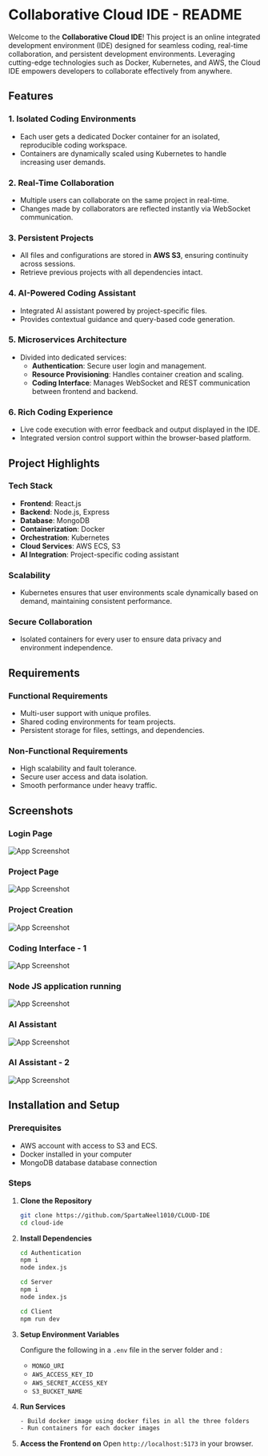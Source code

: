 
# Collaborative Cloud IDE - README

Welcome to the **Collaborative Cloud IDE**! This project is an online integrated development environment (IDE) designed for seamless coding, real-time collaboration, and persistent development environments. Leveraging cutting-edge technologies such as Docker, Kubernetes, and AWS, the Cloud IDE empowers developers to collaborate effectively from anywhere.

## Features

### 1. **Isolated Coding Environments**
- Each user gets a dedicated Docker container for an isolated, reproducible coding workspace.
- Containers are dynamically scaled using Kubernetes to handle increasing user demands.

### 2. **Real-Time Collaboration**
- Multiple users can collaborate on the same project in real-time.
- Changes made by collaborators are reflected instantly via WebSocket communication.

### 3. **Persistent Projects**
- All files and configurations are stored in **AWS S3**, ensuring continuity across sessions.
- Retrieve previous projects with all dependencies intact.

### 4. **AI-Powered Coding Assistant**
- Integrated AI assistant powered by project-specific files.
- Provides contextual guidance and query-based code generation.

### 5. **Microservices Architecture**
- Divided into dedicated services:
  - **Authentication**: Secure user login and management.
  - **Resource Provisioning**: Handles container creation and scaling.
  - **Coding Interface**: Manages WebSocket and REST communication between frontend and backend.

### 6. **Rich Coding Experience**
- Live code execution with error feedback and output displayed in the IDE.
- Integrated version control support within the browser-based platform.

## Project Highlights

### Tech Stack
- **Frontend**: React.js
- **Backend**: Node.js, Express
- **Database**: MongoDB
- **Containerization**: Docker
- **Orchestration**: Kubernetes
- **Cloud Services**: AWS ECS, S3
- **AI Integration**: Project-specific coding assistant

### Scalability
- Kubernetes ensures that user environments scale dynamically based on demand, maintaining consistent performance.

### Secure Collaboration
- Isolated containers for every user to ensure data privacy and environment independence.

## Requirements
### Functional Requirements
- Multi-user support with unique profiles.
- Shared coding environments for team projects.
- Persistent storage for files, settings, and dependencies.

### Non-Functional Requirements
- High scalability and fault tolerance.
- Secure user access and data isolation.
- Smooth performance under heavy traffic.

## Screenshots
### Login Page
![App Screenshot](https://raw.githubusercontent.com/SpartaNeel1010/CLOUD-IDE/refs/heads/main/Images/Screenshot%202024-11-15%20145525.png)

### Project Page
![App Screenshot](https://raw.githubusercontent.com/SpartaNeel1010/CLOUD-IDE/refs/heads/main/Images/Screenshot%20(414).png)

### Project Creation
![App Screenshot](https://raw.githubusercontent.com/SpartaNeel1010/CLOUD-IDE/refs/heads/main/Images/Screenshot%20(413).png)

### Coding Interface - 1
![App Screenshot](https://raw.githubusercontent.com/SpartaNeel1010/CLOUD-IDE/refs/heads/main/Images/Screenshot%20(418).png)

### Node JS application running
![App Screenshot](https://raw.githubusercontent.com/SpartaNeel1010/CLOUD-IDE/refs/heads/main/Images/Screenshot%20(430).png)

### AI Assistant 
![App Screenshot](https://raw.githubusercontent.com/SpartaNeel1010/CLOUD-IDE/refs/heads/main/Images/Screenshot%20(426).png)
### AI Assistant - 2
![App Screenshot](https://raw.githubusercontent.com/SpartaNeel1010/CLOUD-IDE/refs/heads/main/Images/Screenshot%20(427).png)

## Installation and Setup

### Prerequisites
- AWS account with access to S3 and ECS.
- Docker installed in your computer
- MongoDB database database connection

### Steps
1. **Clone the Repository**
   ```bash
   git clone https://github.com/SpartaNeel1010/CLOUD-IDE
   cd cloud-ide
   ```

2. **Install Dependencies**
   ```bash
   cd Authentication
   npm i
   node index.js
   ```
   ```bash
   cd Server
   npm i
   node index.js
   ```
    ```bash
   cd Client
   npm run dev
   ```


3. **Setup Environment Variables**
    

   Configure the following in a `.env` file in the server folder and :
   - `MONGO_URI`
   - `AWS_ACCESS_KEY_ID`
   - `AWS_SECRET_ACCESS_KEY`
   - `S3_BUCKET_NAME`

4. **Run Services**
   ```bash
   - Build docker image using docker files in all the three folders 
   - Run containers for each docker images 

   ```

5. **Access the Frontend on**
   Open `http://localhost:5173` in your browser.

